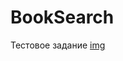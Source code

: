 # BookSearch

Тестовое задание
[img](https://sun9-52.userapi.com/impg/UgQnCrwp9c1hJTPOByxgcrncvuzzk_YdxFPaHw/MY4oxlCb-CU.jpg?size=403x863&quality=96&sign=d12b38f143c9fcbf84c76bc0efae4f7a&type=album)

